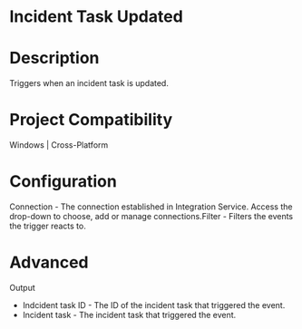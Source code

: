 ﻿# Incident Task Updated

# Description

Triggers when an incident task is updated.

# Project Compatibility

Windows | Cross-Platform

# Configuration

Connection - The
                        connection established in Integration Service. Access the drop-down to
                        choose, add or manage connections.Filter - Filters the
                        events the trigger reacts to.

# Advanced

Output

* Indcident task ID - The ID of the incident task that triggered the event.
* Incident task - The incident task that triggered the event.
